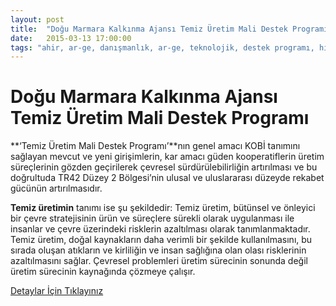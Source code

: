 ```yaml
---
layout: post
title:  "Doğu Marmara Kalkınma Ajansı Temiz Üretim Mali Destek Programı"
date: 	2015-03-13 17:00:00
tags: "ahir, ar-ge, danışmanlık, ar-ge, teknolojik, destek programı, hibe, proje, doğu marrmara, kalkınma ajansı, temiz üretim, mali destek programı"
---
```


# Doğu Marmara Kalkınma Ajansı Temiz Üretim Mali Destek Programı


**‘Temiz Üretim Mali Destek Programı’**nın genel amacı KOBİ tanımını sağlayan mevcut ve yeni girişimlerin, kar amacı güden kooperatiflerin üretim süreçlerinin gözden geçirilerek çevresel sürdürülebilirliğin artırılması ve bu doğrultuda TR42 Düzey 2 Bölgesi’nin ulusal ve uluslararası düzeyde rekabet gücünün artırılmasıdır.

**Temiz üretimin** tanımı ise şu şekildedir: Temiz üretim, bütünsel ve önleyici bir çevre stratejisinin ürün ve süreçlere sürekli olarak uygulanması ile insanlar ve çevre 
üzerindeki risklerin azaltılması olarak tanımlanmaktadır. Temiz üretim, doğal kaynakların daha verimli bir şekilde kullanılmasını, bu sırada oluşan atıkların ve kirliliğin ve insan sağlığına olan olası risklerinin azaltılmasını sağlar. Çevresel problemleri üretim sürecinin sonunda değil üretim sürecinin kaynağında çözmeye çalışır.

[Detaylar İçin Tıklayınız](/assets/files/2015-marka-temiz.pdf)


